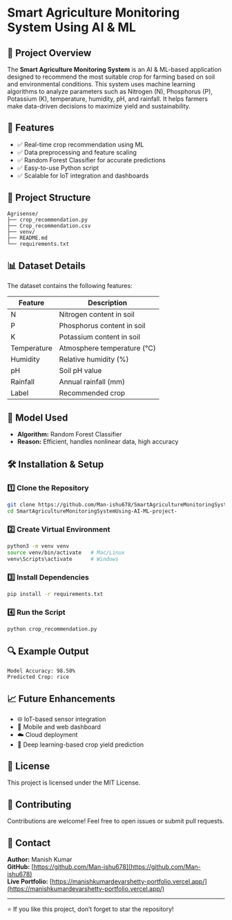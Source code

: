 # Smart Agriculture Monitoring System Using AI & ML

## 🌾 Project Overview

The **Smart Agriculture Monitoring System** is an AI & ML-based application designed to recommend the most suitable crop for farming based on soil and environmental conditions. This system uses machine learning algorithms to analyze parameters such as Nitrogen (N), Phosphorus (P), Potassium (K), temperature, humidity, pH, and rainfall. It helps farmers make data-driven decisions to maximize yield and sustainability.

## 🚀 Features

* ✅ Real-time crop recommendation using ML
* ✅ Data preprocessing and feature scaling
* ✅ Random Forest Classifier for accurate predictions
* ✅ Easy-to-use Python script
* ✅ Scalable for IoT integration and dashboards

## 📁 Project Structure

```
Agrisense/
├── crop_recommendation.py
├── Crop_recommendation.csv
├── venv/
├── README.md
└── requirements.txt
```

## 📊 Dataset Details

The dataset contains the following features:

| Feature     | Description                 |
| ----------- | --------------------------- |
| N           | Nitrogen content in soil    |
| P           | Phosphorus content in soil  |
| K           | Potassium content in soil   |
| Temperature | Atmosphere temperature (°C) |
| Humidity    | Relative humidity (%)       |
| pH          | Soil pH value               |
| Rainfall    | Annual rainfall (mm)        |
| Label       | Recommended crop            |

## 🧠 Model Used

* **Algorithm:** Random Forest Classifier
* **Reason:** Efficient, handles nonlinear data, high accuracy

## 🛠 Installation & Setup

### 1️⃣ Clone the Repository

```bash
git clone https://github.com/Man-ishu678/SmartAgricultureMonitoringSystemUsing-AI-ML-project-.git
cd SmartAgricultureMonitoringSystemUsing-AI-ML-project-
```

### 2️⃣ Create Virtual Environment

```bash
python3 -m venv venv
source venv/bin/activate   # Mac/Linux
venv\Scripts\activate      # Windows
```

### 3️⃣ Install Dependencies

```bash
pip install -r requirements.txt
```

### 4️⃣ Run the Script

```bash
python crop_recommendation.py
```

## 🔍 Example Output

```
Model Accuracy: 98.50%
Predicted Crop: rice
```

## 📈 Future Enhancements

* 🌐 IoT-based sensor integration
* 📱 Mobile and web dashboard
* ☁️ Cloud deployment
* 🤖 Deep learning-based crop yield prediction

## 📜 License

This project is licensed under the MIT License.

## 🤝 Contributing

Contributions are welcome! Feel free to open issues or submit pull requests.

## 📩 Contact
**Author:** Manish Kumar  
**GitHub:** [https://github.com/Man-ishu678](https://github.com/Man-ishu678)  
**Live Portfolio:** [https://manishkumardevarshetty-portfolio.vercel.app/](https://manishkumardevarshetty-portfolio.vercel.app/)

---

⭐ If you like this project, don’t forget to star the repository!
